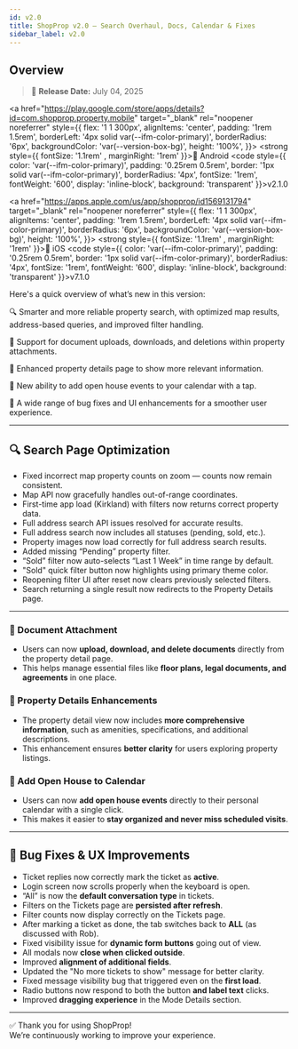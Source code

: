 ```yaml
---
id: v2.0
title: ShopProp v2.0 – Search Overhaul, Docs, Calendar & Fixes
sidebar_label: v2.0
---
```


## Overview

> 📅 **Release Date:** July 04, 2025

<div style={{
  display: 'flex',
  flexWrap: 'wrap',
  gap: '1.5rem',
  marginTop: '1rem',
  marginBottom: '1rem'
}}>

<a href="https://play.google.com/store/apps/details?id=com.shopprop.property.mobile" target="\_blank" rel="noopener noreferrer" style={{
    flex: '1 1 300px',
    alignItems: 'center',
    padding: '1rem 1.5rem',
    borderLeft: '4px solid var(--ifm-color-primary)',
    borderRadius: '6px',
    backgroundColor: 'var(--version-box-bg)',
    height: '100%',
  }}>
<strong style={{ fontSize: '1.1rem' , marginRight: '1rem' }}>📱 Android</strong>
<code style={{
      color: 'var(--ifm-color-primary)',
      padding: '0.25rem 0.5rem',
      border: '1px solid var(--ifm-color-primary)',
      borderRadius: '4px',
      fontSize: '1rem',
      fontWeight: '600',
      display: 'inline-block',
      background: 'transparent'
    }}>v2.1.0</code>
</a>

<a href="https://apps.apple.com/us/app/shopprop/id1569131794" target="\_blank" rel="noopener noreferrer" style={{
    flex: '1 1 300px',
    alignItems: 'center',
    padding: '1rem 1.5rem',
    borderLeft: '4px solid var(--ifm-color-primary)',
    borderRadius: '6px',
    backgroundColor: 'var(--version-box-bg)',
    height: '100%',
  }}>
<strong style={{ fontSize: '1.1rem' , marginRight: '1rem' }}>🍎 iOS</strong>
<code style={{
      color: 'var(--ifm-color-primary)',
      padding: '0.25rem 0.5rem',
      border: '1px solid var(--ifm-color-primary)',
      borderRadius: '4px',
      fontSize: '1rem',
      fontWeight: '600',
      display: 'inline-block',
      background: 'transparent'
    }}>v7.1.0</code>
</a>

</div>

Here's a quick overview of what’s new in this version:

🔍 Smarter and more reliable property search, with optimized map results, address-based queries, and improved filter handling.

📎 Support for document uploads, downloads, and deletions within property attachments.

🏡 Enhanced property details page to show more relevant information.

📅 New ability to add open house events to your calendar with a tap.

🐞 A wide range of bug fixes and UI enhancements for a smoother user experience.

---

## 🔍 Search Page Optimization

- Fixed incorrect map property counts on zoom — counts now remain consistent.
- Map API now gracefully handles out-of-range coordinates.
- First-time app load (Kirkland) with filters now returns correct property data.
- Full address search API issues resolved for accurate results.
- Full address search now includes all statuses (pending, sold, etc.).
- Property images now load correctly for full address search results.
- Added missing “Pending” property filter.
- “Sold” filter now auto-selects “Last 1 Week” in time range by default.
- "Sold" quick filter button now highlights using primary theme color.
- Reopening filter UI after reset now clears previously selected filters.
- Search returning a single result now redirects to the Property Details page.

---

### 📎 Document Attachment

- Users can now **upload, download, and delete documents** directly from the property detail page.
- This helps manage essential files like **floor plans, legal documents, and agreements** in one place.

### 🧾 Property Details Enhancements

- The property detail view now includes **more comprehensive information**, such as amenities, specifications, and additional descriptions.
- This enhancement ensures **better clarity** for users exploring property listings.

### 📅 Add Open House to Calendar

- Users can now **add open house events** directly to their personal calendar with a single click.
- This makes it easier to **stay organized and never miss scheduled visits**.

---

## 🐞 Bug Fixes & UX Improvements

- Ticket replies now correctly mark the ticket as **active**.
- Login screen now scrolls properly when the keyboard is open.
- “All” is now the **default conversation type** in tickets.
- Filters on the Tickets page are **persisted after refresh**.
- Filter counts now display correctly on the Tickets page.
- After marking a ticket as done, the tab switches back to **ALL** (as discussed with Rob).
- Fixed visibility issue for **dynamic form buttons** going out of view.
- All modals now **close when clicked outside**.
- Improved **alignment of additional fields**.
- Updated the "No more tickets to show" message for better clarity.
- Fixed message visibility bug that triggered even on the **first load**.
- Radio buttons now respond to both the button **and label text** clicks.
- Improved **dragging experience** in the Mode Details section.

---

✅ Thank you for using ShopProp!  
We’re continuously working to improve your experience.
